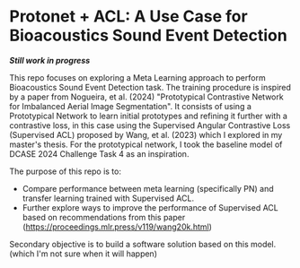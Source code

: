 # Protonet + ACL: A Use Case for Bioacoustics Sound Event Detection
**_Still work in progress_**

This repo focuses on exploring a Meta Learning approach to perform Bioacoustics Sound Event Detection task. The training procedure is inspired by a paper from Nogueira, et al. (2024) "Prototypical Contrastive Network for Imbalanced Aerial Image Segmentation". It consists of using a Prototypical Network to learn initial prototypes and refining it further with a contrastive loss, in this case using the Supervised Angular Contrastive Loss (Supervised ACL) proposed by Wang, et al. (2023) which I explored in my master's thesis. For the prototypical network, I took the baseline model of DCASE 2024 Challenge Task 4 as an inspiration.

The purpose of this repo is to:
- Compare performance between meta learning (specifically PN) and transfer learning
trained with Supervised ACL.
- Further explore ways to improve the performance of Supervised ACL based on recommendations 
from this paper (https://proceedings.mlr.press/v119/wang20k.html)

Secondary objective is to build a software solution based on this model. (which
I'm not sure when it will happen)
